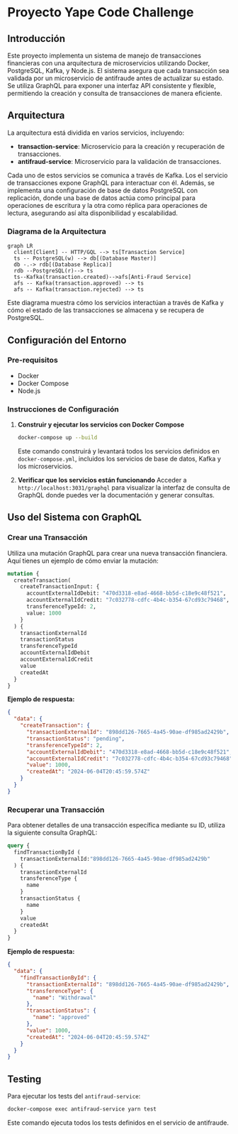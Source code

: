 # Proyecto Yape Code Challenge

## Introducción
Este proyecto implementa un sistema de manejo de transacciones financieras con una arquitectura de microservicios utilizando Docker, PostgreSQL, Kafka, y Node.js. El sistema asegura que cada transacción sea validada por un microservicio de antifraude antes de actualizar su estado. Se utiliza GraphQL para exponer una interfaz API consistente y flexible, permitiendo la creación y consulta de transacciones de manera eficiente.

## Arquitectura
La arquitectura está dividida en varios servicios, incluyendo:
- **transaction-service**: Microservicio para la creación y recuperación de transacciones.
- **antifraud-service**: Microservicio para la validación de transacciones.

Cada uno de estos servicios se comunica a través de Kafka. Los el servicio de transacciones expone GraphQL para interactuar con él. Además, se implementa una configuración de base de datos PostgreSQL con replicación, donde una base de datos actúa como principal para operaciones de escritura y la otra como réplica para operaciones de lectura, asegurando así alta disponibilidad y escalabilidad.

### Diagrama de la Arquitectura
```mermaid
graph LR
  client[Client] -- HTTP/GQL --> ts[Transaction Service]
  ts -- PostgreSQL(w) --> db[(Database Master)]
  db -.-> rdb[(Database Replica)]
  rdb --PostgreSQL(r)--> ts
  ts--Kafka(transaction.created)-->afs[Anti-Fraud Service]
  afs -- Kafka(transaction.approved) --> ts
  afs -- Kafka(transaction.rejected) --> ts
```
Este diagrama muestra cómo los servicios interactúan a través de Kafka y cómo el estado de las transacciones se almacena y se recupera de PostgreSQL.

## Configuración del Entorno

### Pre-requisitos
- Docker
- Docker Compose
- Node.js

### Instrucciones de Configuración
1. **Construir y ejecutar los servicios con Docker Compose**
   ```bash
   docker-compose up --build
   ```
   Este comando construirá y levantará todos los servicios definidos en `docker-compose.yml`, incluidos los servicios de base de datos, Kafka y los microservicios.

2. **Verificar que los servicios están funcionando**
   Acceder a `http://localhost:3031/graphql` para visualizar la interfaz de consulta de GraphQL donde puedes ver la documentación y generar consultas.

## Uso del Sistema con GraphQL

### Crear una Transacción
Utiliza una mutación GraphQL para crear una nueva transacción financiera. Aquí tienes un ejemplo de cómo enviar la mutación:
```graphql
mutation {
  createTransaction(
    createTransactionInput: {
      accountExternalIdDebit: "470d3318-e8ad-4668-bb5d-c18e9c48f521",
      accountExternalIdCredit: "7c032778-cdfc-4b4c-b354-67cd93c79468",
      transferenceTypeId: 2,
      value: 1000
    }
  ) {
    transactionExternalId
    transactionStatus
    transferenceTypeId
    accountExternalIdDebit
    accountExternalIdCredit
    value
    createdAt
  }
}
```

**Ejemplo de respuesta:**
```json
{
  "data": {
    "createTransaction": {
      "transactionExternalId": "898dd126-7665-4a45-90ae-df985ad2429b",
      "transactionStatus": "pending",
      "transferenceTypeId": 2,
      "accountExternalIdDebit": "470d3318-e8ad-4668-bb5d-c18e9c48f521",
      "accountExternalIdCredit": "7c032778-cdfc-4b4c-b354-67cd93c79468",
      "value": 1000,
      "createdAt": "2024-06-04T20:45:59.574Z"
    }
  }
}
```

### Recuperar una Transacción
Para obtener detalles de una transacción específica mediante su ID, utiliza la siguiente consulta GraphQL:
```graphql
query {
  findTransactionById (
    transactionExternalId:"898dd126-7665-4a45-90ae-df985ad2429b"
  ) {
    transactionExternalId
    transferenceType {
      name
    }
    transactionStatus {
      name
    }
    value
    createdAt
  }
}
```

**Ejemplo de respuesta:**
```json
{
  "data": {
    "findTransactionById": {
      "transactionExternalId": "898dd126-7665-4a45-90ae-df985ad2429b",
      "transferenceType": {
        "name": "Withdrawal"
      },
      "transactionStatus": {
        "name": "approved"
      },
      "value": 1000,
      "createdAt": "2024-06-04T20:45:59.574Z"
    }
  }
}
```

## Testing
Para ejecutar los tests del `antifraud-service`:
```bash
docker-compose exec antifraud-service yarn test
```
Este comando ejecuta todos los tests definidos en el servicio de antifraude.

